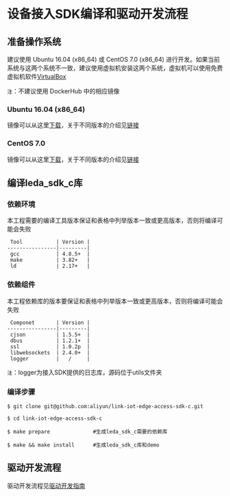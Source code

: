 # 设备接入SDK编译和驱动开发流程

## 准备操作系统

建议使用 Ubuntu 16.04 (x86_64) 或 CentOS 7.0 (x86_64) 进行开发。如果当前系统与这两个系统不一致，建议使用虚拟机安装这两个系统，虚拟机可以使用免费虚拟机软件[VirtualBox](https://www.virtualbox.org/)

`注`：不建议使用 DockerHub 中的相应镜像

### Ubuntu 16.04 (x86_64)

镜像可以从这里[下载](http://releases.ubuntu.com/xenial/ubuntu-16.04.5-desktop-amd64.iso)，关于不同版本的介绍见[链接](http://releases.ubuntu.com/xenial/)

### CentOS 7.0

镜像可以从这里[下载](http://vault.centos.org/7.0.1406/isos/x86_64/CentOS-7.0-1406-x86_64-DVD.iso)，关于不同版本的介绍见[链接](https://wiki.centos.org/Download)


## 编译leda_sdk_c库

### 依赖环境
本工程需要的编译工具版本保证和表格中列举版本一致或更高版本，否则将编译可能会失败

     Tool           | Version |
    ----------------|---------|
     gcc            | 4.8.5+  |
     make           | 3.82+   |
     ld             | 2.17+   |

### 依赖组件
本工程依赖库的版本要保证和表格中列举版本一致或更高版本，否则将编译可能会失败

     Componet       | Version |
    ----------------|---------|
     cjson          | 1.5.5+  |
     dbus           | 1.2.1+  |
     ssl            | 1.0.2p  |
     libwebsockets  | 2.4.0+  |
     logger         |   /     |

`注`：logger为接入SDK提供的日志库，源码位于utils文件夹

### 编译步骤
    $ git clone git@github.com:aliyun/link-iot-edge-access-sdk-c.git
    
    $ cd link-iot-edge-access-sdk-c
    
    $ make prepare              #生成leda_sdk_c需要的依赖库

    $ make && make install      #生成leda_sdk_c库和demo

## 驱动开发流程
驱动开发流程见[驱动开发指南](https://help.aliyun.com/document_detail/96636.html?spm=a2c4g.11186623.6.587.10c529aeBhDbIT)
